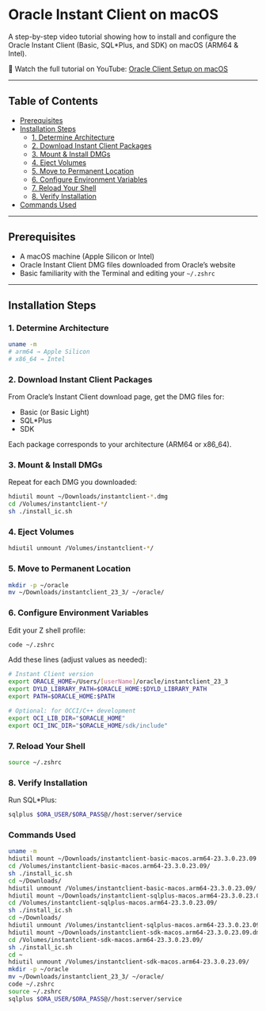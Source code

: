 # Oracle Instant Client on macOS

A step-by-step video tutorial showing how to install and configure the Oracle Instant Client (Basic, SQL\*Plus, and SDK) on macOS (ARM64 & Intel).

🎥 Watch the full tutorial on YouTube: [Oracle Client Setup on macOS](https://youtu.be/U_mFVr5vPas)

---

## Table of Contents

- [Prerequisites](#prerequisites)  
- [Installation Steps](#installation-steps)  
  - [1. Determine Architecture](#1-determine-architecture)  
  - [2. Download Instant Client Packages](#2-download-instant-client-packages)  
  - [3. Mount & Install DMGs](#3-mount--install-dmgs)  
  - [4. Eject Volumes](#4-eject-volumes)  
  - [5. Move to Permanent Location](#5-move-to-permanent-location)  
  - [6. Configure Environment Variables](#6-configure-environment-variables)  
  - [7. Reload Your Shell](#7-reload-your-shell)  
  - [8. Verify Installation](#8-verify-installation)  
- [Commands Used](#commands-used)  

---

## Prerequisites

- A macOS machine (Apple Silicon or Intel)  
- Oracle Instant Client DMG files downloaded from Oracle’s website  
- Basic familiarity with the Terminal and editing your `~/.zshrc`

---

## Installation Steps

### 1. Determine Architecture
```bash
uname -m
# arm64 → Apple Silicon
# x86_64 → Intel
```

### 2. Download Instant Client Packages
From Oracle’s Instant Client download page, get the DMG files for:

* Basic (or Basic Light)
* SQL*Plus
* SDK

Each package corresponds to your architecture (ARM64 or x86_64).

### 3. Mount & Install DMGs
Repeat for each DMG you downloaded:

```bash
hdiutil mount ~/Downloads/instantclient-*.dmg
cd /Volumes/instantclient-*/
sh ./install_ic.sh
```

### 4. Eject Volumes
```bash
hdiutil unmount /Volumes/instantclient-*/
```

### 5. Move to Permanent Location
```bash
mkdir -p ~/oracle
mv ~/Downloads/instantclient_23_3/ ~/oracle/
```

### 6. Configure Environment Variables
Edit your Z shell profile:

```bash
code ~/.zshrc
```

Add these lines (adjust values as needed):

```bash
# Instant Client version
export ORACLE_HOME=/Users/[userName]/oracle/instantclient_23_3
export DYLD_LIBRARY_PATH=$ORACLE_HOME:$DYLD_LIBRARY_PATH
export PATH=$ORACLE_HOME:$PATH

# Optional: for OCCI/C++ development
export OCI_LIB_DIR="$ORACLE_HOME"
export OCI_INC_DIR="$ORACLE_HOME/sdk/include"
```

### 7. Reload Your Shell
```bash
source ~/.zshrc
```

### 8. Verify Installation
Run SQL*Plus:

```bash
sqlplus $ORA_USER/$ORA_PASS@//host:server/service
```

### Commands Used
```bash
uname -m
hdiutil mount ~/Downloads/instantclient-basic-macos.arm64-23.3.0.23.09.dmg
cd /Volumes/instantclient-basic-macos.arm64-23.3.0.23.09/
sh ./install_ic.sh
cd ~/Downloads/
hdiutil unmount /Volumes/instantclient-basic-macos.arm64-23.3.0.23.09/
hdiutil mount ~/Downloads/instantclient-sqlplus-macos.arm64-23.3.0.23.09.dmg
cd /Volumes/instantclient-sqlplus-macos.arm64-23.3.0.23.09/
sh ./install_ic.sh
cd ~/Downloads/
hdiutil unmount /Volumes/instantclient-sqlplus-macos.arm64-23.3.0.23.09/
hdiutil mount ~/Downloads/instantclient-sdk-macos.arm64-23.3.0.23.09.dmg
cd /Volumes/instantclient-sdk-macos.arm64-23.3.0.23.09/
sh ./install_ic.sh
cd ~
hdiutil unmount /Volumes/instantclient-sdk-macos.arm64-23.3.0.23.09/
mkdir -p ~/oracle
mv ~/Downloads/instantclient_23_3/ ~/oracle/
code ~/.zshrc
source ~/.zshrc
sqlplus $ORA_USER/$ORA_PASS@//host:server/service
```
